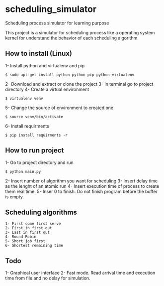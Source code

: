 # scheduling_simulator
Scheduling process simulator for learning purpose

This project is a simulator for scheduling process like a operating system kernel for understand the behavior of each scheduling algorithm.

## How to install (Linux)

1- Install python and virtualenv and pip
```
$ sudo apt-get install python python-pip python-virtualenv
```

2- Download and extract or clone the project
3- In terminal go to project directory
4- Create a virtual environment
```
$ virtualenv venv
```
5- Change the source of environment to created one
```
$ source venv/bin/activate
```
6- Install requirments
```
$ pip install requirments -r
```

## How to run project
1- Go to project directory and run
```
$ python main.py
```
2- Insert number of algorithm you want for scheduling
3- Insert delay time as the lenght of an atomic run
4- Insert execution time of process to create them real time.
5- Inser 0 to finish. Do not finish program before the buffer is empty.

## Scheduling algorithms
    1- First come first serve
    2- First in first out
    3- Last in first out
    4- Round Robin
    5- Short job first
    6- Shortest remaining time

## Todo
1- Graphical user interface
2- Fast mode. Read arrival time and execution time from file and no delay for simulation.
